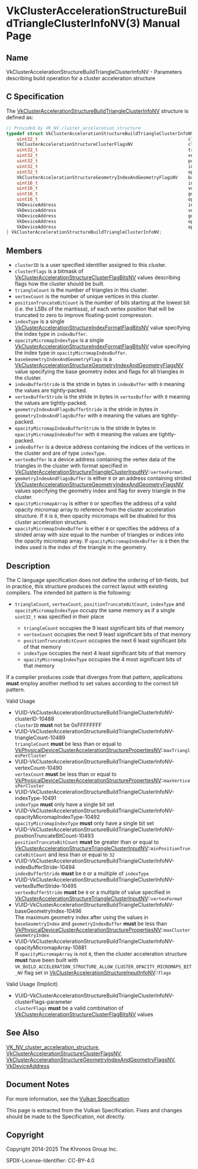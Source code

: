 # VkClusterAccelerationStructureBuildTriangleClusterInfoNV(3) Manual Page

## Name

VkClusterAccelerationStructureBuildTriangleClusterInfoNV - Parameters describing build operation for a cluster acceleration structure



## [](#_c_specification)C Specification

The [VkClusterAccelerationStructureBuildTriangleClusterInfoNV](https://registry.khronos.org/vulkan/specs/latest/man/html/VkClusterAccelerationStructureBuildTriangleClusterInfoNV.html) structure is defined as:

```c++
// Provided by VK_NV_cluster_acceleration_structure
typedef struct VkClusterAccelerationStructureBuildTriangleClusterInfoNV {
    uint32_t                                                         clusterID;
    VkClusterAccelerationStructureClusterFlagsNV                     clusterFlags;
    uint32_t                                                         triangleCount:9;
    uint32_t                                                         vertexCount:9;
    uint32_t                                                         positionTruncateBitCount:6;
    uint32_t                                                         indexType:4;
    uint32_t                                                         opacityMicromapIndexType:4;
    VkClusterAccelerationStructureGeometryIndexAndGeometryFlagsNV    baseGeometryIndexAndGeometryFlags;
    uint16_t                                                         indexBufferStride;
    uint16_t                                                         vertexBufferStride;
    uint16_t                                                         geometryIndexAndFlagsBufferStride;
    uint16_t                                                         opacityMicromapIndexBufferStride;
    VkDeviceAddress                                                  indexBuffer;
    VkDeviceAddress                                                  vertexBuffer;
    VkDeviceAddress                                                  geometryIndexAndFlagsBuffer;
    VkDeviceAddress                                                  opacityMicromapArray;
    VkDeviceAddress                                                  opacityMicromapIndexBuffer;
} VkClusterAccelerationStructureBuildTriangleClusterInfoNV;
```

## [](#_members)Members

- `clusterID` is a user specified identifier assigned to this cluster.
- `clusterFlags` is a bitmask of [VkClusterAccelerationStructureClusterFlagBitsNV](https://registry.khronos.org/vulkan/specs/latest/man/html/VkClusterAccelerationStructureClusterFlagBitsNV.html) values describing flags how the cluster should be built.
- `triangleCount` is the number of triangles in this cluster.
- `vertexCount` is the number of unique vertices in this cluster.
- `positionTruncateBitCount` is the number of bits starting at the lowest bit (i.e. the LSBs of the mantissa), of each vertex position that will be truncated to zero to improve floating-point compression.
- `indexType` is a single [VkClusterAccelerationStructureIndexFormatFlagBitsNV](https://registry.khronos.org/vulkan/specs/latest/man/html/VkClusterAccelerationStructureIndexFormatFlagBitsNV.html) value specifying the index type in `indexBuffer`.
- `opacityMicromapIndexType` is a single [VkClusterAccelerationStructureIndexFormatFlagBitsNV](https://registry.khronos.org/vulkan/specs/latest/man/html/VkClusterAccelerationStructureIndexFormatFlagBitsNV.html) value specifying the index type in `opacityMicromapIndexBuffer`.
- `baseGeometryIndexAndGeometryFlags` is a [VkClusterAccelerationStructureGeometryIndexAndGeometryFlagsNV](https://registry.khronos.org/vulkan/specs/latest/man/html/VkClusterAccelerationStructureGeometryIndexAndGeometryFlagsNV.html) value specifying the base geometry index and flags for all triangles in the cluster.
- `indexBufferStride` is the stride in bytes in `indexBuffer` with `0` meaning the values are tightly-packed.
- `vertexBufferStride` is the stride in bytes in `vertexBuffer` with `0` meaning the values are tightly-packed.
- `geometryIndexAndFlagsBufferStride` is the stride in bytes in `geometryIndexAndFlagsBuffer` with `0` meaning the values are tightly-packed.
- `opacityMicromapIndexBufferStride` is the stride in bytes in `opacityMicromapIndexBuffer` with `0` meaning the values are tightly-packed.
- `indexBuffer` is a device address containing the indices of the vertices in the cluster and are of type `indexType`.
- `vertexBuffer` is a device address containing the vertex data of the triangles in the cluster with format specified in [VkClusterAccelerationStructureTriangleClusterInputNV](https://registry.khronos.org/vulkan/specs/latest/man/html/VkClusterAccelerationStructureTriangleClusterInputNV.html)::`vertexFormat`.
- []()`geometryIndexAndFlagsBuffer` is either `0` or an address containing strided [VkClusterAccelerationStructureGeometryIndexAndGeometryFlagsNV](https://registry.khronos.org/vulkan/specs/latest/man/html/VkClusterAccelerationStructureGeometryIndexAndGeometryFlagsNV.html) values specifying the geometry index and flag for every triangle in the cluster.
- `opacityMicromapArray` is either `0` or specifies the address of a valid opacity micromap array to reference from the cluster acceleration structure. If it is `0`, then opacity micromaps will be disabled for this cluster acceleration structure.
- `opacityMicromapIndexBuffer` is either `0` or specifies the address of a strided array with size equal to the number of triangles or indices into the opacity micromap array. If `opacityMicromapIndexBuffer` is `0` then the index used is the index of the triangle in the geometry.

## [](#_description)Description

The C language specification does not define the ordering of bit-fields, but in practice, this structure produces the correct layout with existing compilers. The intended bit pattern is the following:

- `triangleCount`, `vertexCount`, `positionTruncateBitCount`, `indexType` and `opacityMicromapIndexType` occupy the same memory as if a single `uint32_t` was specified in their place
  
  - `triangleCount` occupies the 9 least significant bits of that memory
  - `vertexCount` occupies the next 9 least significant bits of that memory
  - `positionTruncateBitCount` occupies the next 6 least significant bits of that memory
  - `indexType` occupies the next 4 least significant bits of that memory
  - `opacityMicromapIndexType` occupies the 4 most significant bits of that memory

If a compiler produces code that diverges from that pattern, applications **must** employ another method to set values according to the correct bit pattern.

Valid Usage

- [](#VUID-VkClusterAccelerationStructureBuildTriangleClusterInfoNV-clusterID-10488)VUID-VkClusterAccelerationStructureBuildTriangleClusterInfoNV-clusterID-10488  
  `clusterID` **must** not be 0xFFFFFFFF
- [](#VUID-VkClusterAccelerationStructureBuildTriangleClusterInfoNV-triangleCount-10489)VUID-VkClusterAccelerationStructureBuildTriangleClusterInfoNV-triangleCount-10489  
  `triangleCount` **must** be less than or equal to [VkPhysicalDeviceClusterAccelerationStructurePropertiesNV](https://registry.khronos.org/vulkan/specs/latest/man/html/VkPhysicalDeviceClusterAccelerationStructurePropertiesNV.html)::`maxTrianglesPerCluster`
- [](#VUID-VkClusterAccelerationStructureBuildTriangleClusterInfoNV-vertexCount-10490)VUID-VkClusterAccelerationStructureBuildTriangleClusterInfoNV-vertexCount-10490  
  `vertexCount` **must** be less than or equal to [VkPhysicalDeviceClusterAccelerationStructurePropertiesNV](https://registry.khronos.org/vulkan/specs/latest/man/html/VkPhysicalDeviceClusterAccelerationStructurePropertiesNV.html)::`maxVerticesPerCluster`
- [](#VUID-VkClusterAccelerationStructureBuildTriangleClusterInfoNV-indexType-10491)VUID-VkClusterAccelerationStructureBuildTriangleClusterInfoNV-indexType-10491  
  `indexType` **must** only have a single bit set
- [](#VUID-VkClusterAccelerationStructureBuildTriangleClusterInfoNV-opacityMicromapIndexType-10492)VUID-VkClusterAccelerationStructureBuildTriangleClusterInfoNV-opacityMicromapIndexType-10492  
  `opacityMicromapIndexType` **must** only have a single bit set
- [](#VUID-VkClusterAccelerationStructureBuildTriangleClusterInfoNV-positionTruncateBitCount-10493)VUID-VkClusterAccelerationStructureBuildTriangleClusterInfoNV-positionTruncateBitCount-10493  
  `positionTruncateBitCount` **must** be greater than or equal to [VkClusterAccelerationStructureTriangleClusterInputNV](https://registry.khronos.org/vulkan/specs/latest/man/html/VkClusterAccelerationStructureTriangleClusterInputNV.html)::`minPositionTruncateBitCount` and less than or equal to `32`
- [](#VUID-VkClusterAccelerationStructureBuildTriangleClusterInfoNV-indexBufferStride-10494)VUID-VkClusterAccelerationStructureBuildTriangleClusterInfoNV-indexBufferStride-10494  
  `indexBufferStride` **must** be `0` or a multiple of `indexType`
- [](#VUID-VkClusterAccelerationStructureBuildTriangleClusterInfoNV-vertexBufferStride-10495)VUID-VkClusterAccelerationStructureBuildTriangleClusterInfoNV-vertexBufferStride-10495  
  `vertexBufferStride` **must** be `0` or a multiple of value specified in [VkClusterAccelerationStructureTriangleClusterInputNV](https://registry.khronos.org/vulkan/specs/latest/man/html/VkClusterAccelerationStructureTriangleClusterInputNV.html)::`vertexFormat`
- [](#VUID-VkClusterAccelerationStructureBuildTriangleClusterInfoNV-baseGeometryIndex-10496)VUID-VkClusterAccelerationStructureBuildTriangleClusterInfoNV-baseGeometryIndex-10496  
  The maximum geometry index after using the values in `baseGeometryIndex` and `geometryIndexBuffer` **must** be less than [VkPhysicalDeviceClusterAccelerationStructurePropertiesNV](https://registry.khronos.org/vulkan/specs/latest/man/html/VkPhysicalDeviceClusterAccelerationStructurePropertiesNV.html)::`maxClusterGeometryIndex`
- [](#VUID-VkClusterAccelerationStructureBuildTriangleClusterInfoNV-opacityMicromapArray-10881)VUID-VkClusterAccelerationStructureBuildTriangleClusterInfoNV-opacityMicromapArray-10881  
  If `opacityMicromapArray` is not `0`, then the cluster acceleration structure **must** have been built with `VK_BUILD_ACCELERATION_STRUCTURE_ALLOW_CLUSTER_OPACITY_MICROMAPS_BIT_NV` flag set in [VkClusterAccelerationStructureInputInfoNV](https://registry.khronos.org/vulkan/specs/latest/man/html/VkClusterAccelerationStructureInputInfoNV.html)::`flags`

Valid Usage (Implicit)

- [](#VUID-VkClusterAccelerationStructureBuildTriangleClusterInfoNV-clusterFlags-parameter)VUID-VkClusterAccelerationStructureBuildTriangleClusterInfoNV-clusterFlags-parameter  
  `clusterFlags` **must** be a valid combination of [VkClusterAccelerationStructureClusterFlagBitsNV](https://registry.khronos.org/vulkan/specs/latest/man/html/VkClusterAccelerationStructureClusterFlagBitsNV.html) values

## [](#_see_also)See Also

[VK\_NV\_cluster\_acceleration\_structure](https://registry.khronos.org/vulkan/specs/latest/man/html/VK_NV_cluster_acceleration_structure.html), [VkClusterAccelerationStructureClusterFlagsNV](https://registry.khronos.org/vulkan/specs/latest/man/html/VkClusterAccelerationStructureClusterFlagsNV.html), [VkClusterAccelerationStructureGeometryIndexAndGeometryFlagsNV](https://registry.khronos.org/vulkan/specs/latest/man/html/VkClusterAccelerationStructureGeometryIndexAndGeometryFlagsNV.html), [VkDeviceAddress](https://registry.khronos.org/vulkan/specs/latest/man/html/VkDeviceAddress.html)

## [](#_document_notes)Document Notes

For more information, see the [Vulkan Specification](https://registry.khronos.org/vulkan/specs/latest/html/vkspec.html#VkClusterAccelerationStructureBuildTriangleClusterInfoNV)

This page is extracted from the Vulkan Specification. Fixes and changes should be made to the Specification, not directly.

## [](#_copyright)Copyright

Copyright 2014-2025 The Khronos Group Inc.

SPDX-License-Identifier: CC-BY-4.0